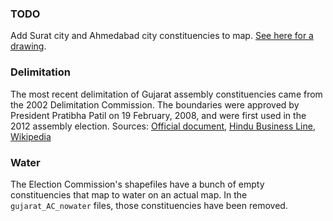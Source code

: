 ### TODO
Add Surat city and Ahmedabad city constituencies to map. [See here for a drawing](http://www.mapsofindia.com/assemblypolls/gujarat/gujarat-assembly-result.jpg).

### Delimitation
The most recent delimitation of Gujarat assembly constituencies came from the 2002 Delimitation Commission. The boundaries were approved by President Pratibha Patil on 19 February, 2008, and were first used in the 2012 assembly election. Sources: [Official document](http://eci.nic.in/delim/Final_Publications/Gujarat/gujarat.pdf), [Hindu Business Line](http://www.thehindubusinessline.com/news/national/delimitation-might-stump-political-parties-in-2012-gujarat-polls/article3980899.ece), [Wikipedia](https://en.wikipedia.org/wiki/Delimitation_Commission_of_India)

### Water
The Election Commission's shapefiles have a bunch of empty constituencies that map to water on an actual map. In the `gujarat_AC_nowater` files, those constituencies have been removed.
